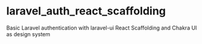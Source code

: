 # laravel_auth_react_scaffolding
Basic Laravel authentication with laravel-ui React Scaffolding and Chakra UI as design system

